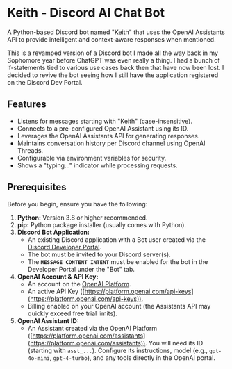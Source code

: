 # Keith - Discord AI Chat Bot

A Python-based Discord bot named "Keith" that uses the OpenAI Assistants API to provide intelligent and context-aware responses when mentioned.

This is a revamped version of a Discord bot I made all the way back in my Sophomore year before ChatGPT was even really a thing. I had a bunch of if-statements tied to various use cases back then that have now been lost. I decided to revive the bot seeing how I still have the application registered on the Discord Dev Portal.
## Features

*   Listens for messages starting with "Keith" (case-insensitive).
*   Connects to a pre-configured OpenAI Assistant using its ID.
*   Leverages the OpenAI Assistants API for generating responses.
*   Maintains conversation history per Discord channel using OpenAI Threads.
*   Configurable via environment variables for security.
*   Shows a "typing..." indicator while processing requests.

## Prerequisites

Before you begin, ensure you have the following:

1.  **Python:** Version 3.8 or higher recommended.
2.  **pip:** Python package installer (usually comes with Python).
3.  **Discord Bot Application:**
    *   An existing Discord application with a Bot user created via the [Discord Developer Portal](https://discord.com/developers/applications).
    *   The bot must be invited to your Discord server(s).
    *   The **`MESSAGE CONTENT INTENT`** must be enabled for the bot in the Developer Portal under the "Bot" tab.
4.  **OpenAI Account & API Key:**
    *   An account on the [OpenAI Platform](https://platform.openai.com/).
    *   An active API Key ([https://platform.openai.com/api-keys](https://platform.openai.com/api-keys)).
    *   Billing enabled on your OpenAI account (the Assistants API may quickly exceed free trial limits).
5.  **OpenAI Assistant ID:**
    *   An Assistant created via the OpenAI Platform ([https://platform.openai.com/assistants](https://platform.openai.com/assistants)). You will need its ID (starting with `asst_...`). Configure its instructions, model (e.g., `gpt-4o-mini`, `gpt-4-turbo`), and any tools directly in the OpenAI portal.
